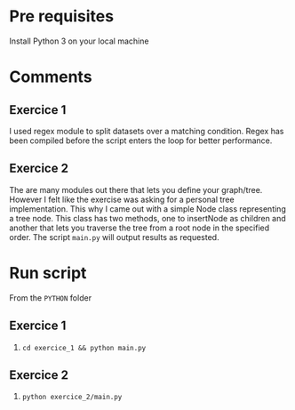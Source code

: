 # Pre requisites

Install Python 3 on your local machine

# Comments

## Exercice 1
I used regex module to split datasets over a matching condition. Regex has been compiled before the script enters the loop for better performance.

## Exercice 2
The are many modules out there that lets you define your graph/tree. However I felt like the exercise was asking for a personal tree implementation. This why I came out with a simple Node class representing a tree node. This class has two methods, one to insertNode as children and another that lets you traverse the tree from a root node in the specified order.
The script `main.py` will output results as requested.

# Run script

From the `PYTHON` folder

## Exercice 1
1. `cd exercice_1 && python main.py`

## Exercice 2
1. `python exercice_2/main.py`